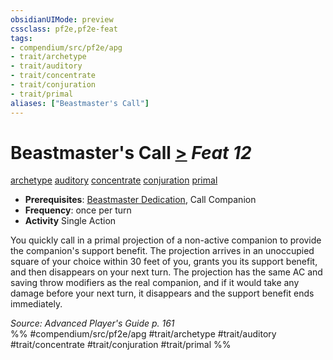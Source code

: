 ```yaml
---
obsidianUIMode: preview
cssclass: pf2e,pf2e-feat
tags:
- compendium/src/pf2e/apg
- trait/archetype
- trait/auditory
- trait/concentrate
- trait/conjuration
- trait/primal
aliases: ["Beastmaster's Call"]
---
```

# Beastmaster's Call  [>](../../rules/core-rulebook/chapter-9-playing-the-game.md#Actions "Single Action") *Feat 12*  
[archetype](../../rules/traits/archetype.md)  [auditory](../../rules/traits/auditory.md)  [concentrate](../../rules/traits/concentrate.md)  [conjuration](../../rules/traits/conjuration.md)  [primal](../../rules/traits/primal.md)  

- **Prerequisites**: [Beastmaster Dedication](beastmaster-dedication-apg.md), Call Companion
- **Frequency**: once per turn
- **Activity** Single Action

You quickly call in a primal projection of a non-active companion to provide the companion's support benefit. The projection arrives in an unoccupied square of your choice within 30 feet of you, grants you its support benefit, and then disappears on your next turn. The projection has the same AC and saving throw modifiers as the real companion, and if it would take any damage before your next turn, it disappears and the support benefit ends immediately.

*Source: Advanced Player's Guide p. 161*  
%% #compendium/src/pf2e/apg #trait/archetype #trait/auditory #trait/concentrate #trait/conjuration #trait/primal %%